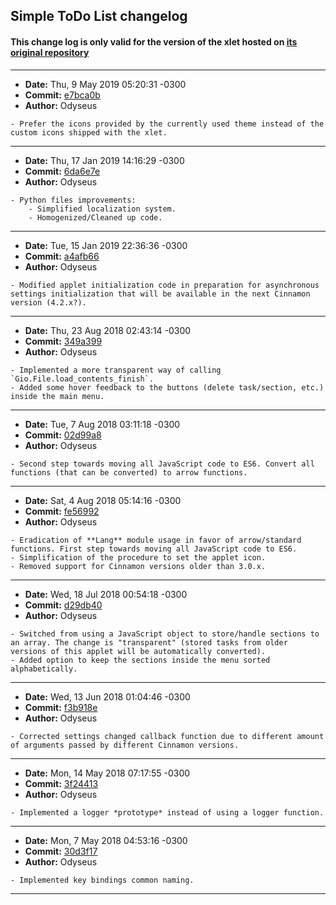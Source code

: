 ## Simple ToDo List changelog

#### This change log is only valid for the version of the xlet hosted on [its original repository](https://gitlab.com/Odyseus/CinnamonTools)

***

- **Date:** Thu, 9 May 2019 05:20:31 -0300
- **Commit:** [e7bca0b](https://gitlab.com/Odyseus/CinnamonTools/commit/e7bca0b)
- **Author:** Odyseus

```
- Prefer the icons provided by the currently used theme instead of the custom icons shipped with the xlet.

```

***

- **Date:** Thu, 17 Jan 2019 14:16:29 -0300
- **Commit:** [6da6e7e](https://gitlab.com/Odyseus/CinnamonTools/commit/6da6e7e)
- **Author:** Odyseus

```
- Python files improvements:
    - Simplified localization system.
    - Homogenized/Cleaned up code.

```

***

- **Date:** Tue, 15 Jan 2019 22:36:36 -0300
- **Commit:** [a4afb66](https://gitlab.com/Odyseus/CinnamonTools/commit/a4afb66)
- **Author:** Odyseus

```
- Modified applet initialization code in preparation for asynchronous settings initialization that will be available in the next Cinnamon version (4.2.x?).

```

***

- **Date:** Thu, 23 Aug 2018 02:43:14 -0300
- **Commit:** [349a399](https://gitlab.com/Odyseus/CinnamonTools/commit/349a399)
- **Author:** Odyseus

```
- Implemented a more transparent way of calling `Gio.File.load_contents_finish`.
- Added some hover feedback to the buttons (delete task/section, etc.) inside the main menu.

```

***

- **Date:** Tue, 7 Aug 2018 03:11:18 -0300
- **Commit:** [02d99a8](https://gitlab.com/Odyseus/CinnamonTools/commit/02d99a8)
- **Author:** Odyseus

```
- Second step towards moving all JavaScript code to ES6. Convert all functions (that can be converted) to arrow functions.

```

***

- **Date:** Sat, 4 Aug 2018 05:14:16 -0300
- **Commit:** [fe56992](https://gitlab.com/Odyseus/CinnamonTools/commit/fe56992)
- **Author:** Odyseus

```
- Eradication of **Lang** module usage in favor of arrow/standard functions. First step towards moving all JavaScript code to ES6.
- Simplification of the procedure to set the applet icon.
- Removed support for Cinnamon versions older than 3.0.x.

```

***

- **Date:** Wed, 18 Jul 2018 00:54:18 -0300
- **Commit:** [d29db40](https://gitlab.com/Odyseus/CinnamonTools/commit/d29db40)
- **Author:** Odyseus

```
- Switched from using a JavaScript object to store/handle sections to an array. The change is "transparent" (stored tasks from older versions of this applet will be automatically converted).
- Added option to keep the sections inside the menu sorted alphabetically.

```

***

- **Date:** Wed, 13 Jun 2018 01:04:46 -0300
- **Commit:** [f3b918e](https://gitlab.com/Odyseus/CinnamonTools/commit/f3b918e)
- **Author:** Odyseus

```
- Corrected settings changed callback function due to different amount of arguments passed by different Cinnamon versions.

```

***

- **Date:** Mon, 14 May 2018 07:17:55 -0300
- **Commit:** [3f24413](https://gitlab.com/Odyseus/CinnamonTools/commit/3f24413)
- **Author:** Odyseus

```
- Implemented a logger *prototype* instead of using a logger function.

```

***

- **Date:** Mon, 7 May 2018 04:53:16 -0300
- **Commit:** [30d3f17](https://gitlab.com/Odyseus/CinnamonTools/commit/30d3f17)
- **Author:** Odyseus

```
- Implemented key bindings common naming.

```

***
